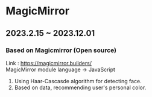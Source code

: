 # MagicMirror
## 2023.2.15 ~ 2023.12.01
### Based on Magicmirror (Open source)
Link : https://magicmirror.builders/  
  MagicMirror module language -> JavaScript
1. Using Haar-Cascasde algorithm for detecting face.
2. Based on data, recommending user's personal color.
